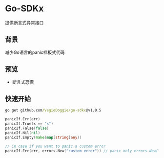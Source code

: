 # Go-SDKx

提供断言式异常接口

## 背景

减少Go语言的panic样板式代码

## 预览

- 断言式恐慌

## 快速开始

```cmd
go get github.com/VegieDoggie/go-sdkx@v1.0.5
```

```go
panicIf.Err(err)
panicIf.True(x == "x")
panicIf.False(false)
panicIf.Nil(nil)
panicIf.Empty(make(map[string]any))

// in case if you want to panic a custom error
panicIf.Err(err, errors.New("custom error")) // panic only errors.New("custom error")
```
